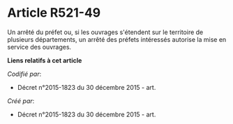 # Article R521-49

Un arrêté du préfet ou, si les ouvrages s'étendent sur le territoire de plusieurs départements, un arrêté des préfets
intéressés autorise la mise en service des ouvrages.

**Liens relatifs à cet article**

_Codifié par_:

  - Décret n°2015-1823 du 30 décembre 2015 - art.

_Créé par_:

  - Décret n°2015-1823 du 30 décembre 2015 - art.
